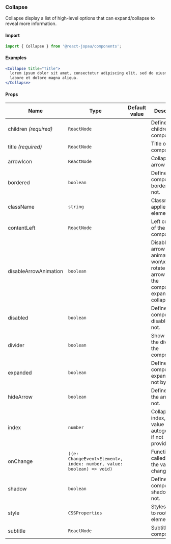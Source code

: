 ### Collapse

Collapse display a list of high-level options that can expand/collapse to reveal more information.

#### Import

```jsx
import { Collapse } from '@react-jopau/components';
```

#### Examples

```jsx
<Collapse title="Title">
  lorem ipsum dolor sit amet, consectetur adipiscing elit, sed do eiusmod tempor incididunt ut
  labore et dolore magna aliqua.
</Collapse>
```

#### Props

| Name                  | Type                                                                 | Default value | Description                                                                                            |
| --------------------- | -------------------------------------------------------------------- | ------------- | ------------------------------------------------------------------------------------------------------ |
| children _(required)_ | `ReactNode`                                                          |               | Defines the children of the component.                                                                 |
| title _(required)_    | `ReactNode`                                                          |               | Title of the component.                                                                                |
| arrowIcon             | `ReactNode`                                                          |               | Collapse arrow icon.                                                                                   |
| bordered              | `boolean`                                                            |               | Defines if the component is bordered or not.                                                           |
| className             | `string`                                                             |               | Classnames applied to root element                                                                     |
| contentLeft           | `ReactNode`                                                          |               | Left content of the component.                                                                         |
| disableArrowAnimation | `boolean`                                                            |               | Disable the arrow animation, it won\x27t rotate the arrow when the component is expanded or collapsed. |
| disabled              | `boolean`                                                            |               | Defines if the component is disabled or not.                                                           |
| divider               | `boolean`                                                            |               | Show or hide the divider of the component.                                                             |
| expanded              | `boolean`                                                            |               | Defines if the component is expanded or not by default.                                                |
| hideArrow             | `boolean`                                                            |               | Defines if hide the arrow or not.                                                                      |
| index                 | `number`                                                             |               | Collapse index, the value it\x27s autogenerated if not provided.                                       |
| onChange              | `((e: ChangeEvent<Element>, index: number, value: boolean) => void)` |               | Function to be called when the value is changed.                                                       |
| shadow                | `boolean`                                                            |               | Defines if the component is shadowed or not.                                                           |
| style                 | `CSSProperties`                                                      |               | Styles applied to root element                                                                         |
| subtitle              | `ReactNode`                                                          |               | Subtitle of the component.                                                                             |
